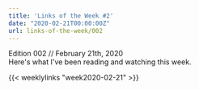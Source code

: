 ```yaml
---
title: 'Links of the Week #2'
date: "2020-02-21T00:00:00Z"
url: links-of-the-week/002
---
```

Edition 002 // February 21th, 2020  
Here's what I've been reading and watching this week.
<!--more-->  

{{< weeklylinks "week2020-02-21" >}}

